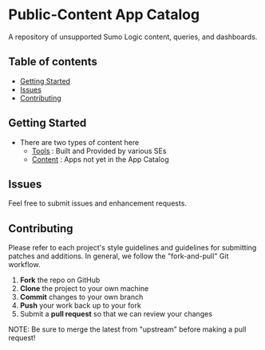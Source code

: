 # Public-Content App Catalog

A repository of unsupported Sumo Logic content, queries, and dashboards.
## Table of contents
- [Getting Started](#getting-started)
- [Issues](#Issues)
- [Contributing](#Contributing)

## Getting Started
- There are two types of content here
  - [Tools] : Built and Provided by various SEs
  - [Content] : Apps not yet in the App Catalog

## Issues

Feel free to submit issues and enhancement requests.

## Contributing

Please refer to each project's style guidelines and guidelines for submitting patches and additions. In general, we follow the "fork-and-pull" Git workflow.

 1. **Fork** the repo on GitHub
 2. **Clone** the project to your own machine
 3. **Commit** changes to your own branch
 4. **Push** your work back up to your fork
 5. Submit a **pull request** so that we can review your changes

NOTE: Be sure to merge the latest from "upstream" before making a pull request!

[//]: # (These are reference links used in the body of this note and get stripped out when the markdown processor does its job. There is no need to format nicely because it shouldn't be seen. Thanks SO - http://stackoverflow.com/questions/4823468/store-comments-in-markdown-syntax)
   [tools]: <0_Tools>
   [content]: </>
   [AWS]: <https://aws.amazon.com/>
   [Centrify]: <https://www.centrify.com/>
   [Citrix]: <https://www.citrix.com/>
   [Fastly]: <https://www.fastly.com/>
   [Fortinet]: <https://www.fortinet.com/>
   [Google]: <https://www.google.com/>
   [Kubernetes]: <https://kubernetes.io/>
   [Palo Alto Networks]: <https://www.paloaltonetworks.com/>
   [Sentinelone]: <https://www.sentinelone.com/>
   [Sumo Logic]: <https://www.sumologic.com>
